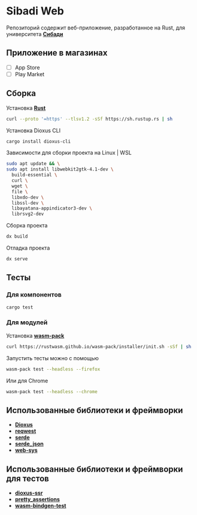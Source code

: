 # Sibadi Web
Репозиторий содержит веб-приложение, разработанное на Rust, для университета
[**Сибади**](https://sibadi.org/)

## Приложение в магазинах
- [ ] App Store
- [ ] Play Market

## Сборка
Установка [**Rust**](https://www.rust-lang.org/)
```bash
curl --proto '=https' --tlsv1.2 -sSf https://sh.rustup.rs | sh
```

Установка Dioxus CLI
```bash
cargo install dioxus-cli
```

Зависимости для сборки проекта на Linux | WSL
```bash
sudo apt update && \
sudo apt install libwebkit2gtk-4.1-dev \
  build-essential \
  curl \
  wget \
  file \
  libxdo-dev \
  libssl-dev \
  libayatana-appindicator3-dev \
  librsvg2-dev
```

Сборка проекта
```bash
dx build
```

Отладка проекта
```bash
dx serve
```

## Тесты
### Для компонентов
```bash
cargo test
```

### Для модулей
Установка [**wasm-pack**](https://github.com/rustwasm/wasm-pack)
```bash
curl https://rustwasm.github.io/wasm-pack/installer/init.sh -sSf | sh
```

Запустить тесты можно с помощью
```bash
wasm-pack test --headless --firefox
```

Или для Chrome
```bash
wasm-pack test --headless --chrome
```

## Использованные библиотеки и фреймворки
- [**Dioxus**](https://dioxuslabs.com/)
- [**reqwest**](https://crates.io/crates/reqwest/)
- [**serde**](https://serde.rs/)
- [**serde_json**](https://crates.io/crates/serde_json)
- [**web-sys**](https://crates.io/crates/web-sys)

## Использованные библиотеки и фреймворки для тестов
- [**dioxus-ssr**](https://crates.io/crates/dioxus-ssr)
- [**pretty_assertions**](https://crates.io/crates/pretty_assertions)
- [**wasm-bindgen-test**](https://crates.io/crates/wasm-bindgen-test)
